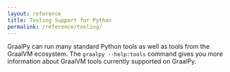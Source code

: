 ```yaml
---
layout: reference
title: Tooling Support for Python
permalink: /reference/tooling/
---
```


GraalPy can run many standard Python tools as well as tools from the GraalVM ecosystem.
The `graalpy --help:tools` command gives you more information about GraalVM tools currently supported on GraalPy.
